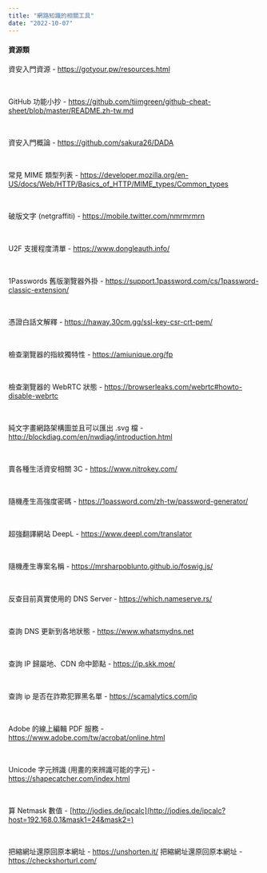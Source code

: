 ```yaml
---
title: "網路知識的相關工具"
date: "2022-10-07"
---
```


#### 資源類

資安入門資源 - https://gotyour.pw/resources.html  

</br>

GitHub 功能小抄 - https://github.com/tiimgreen/github-cheat-sheet/blob/master/README.zh-tw.md  

</br>

資安入門概論 - https://github.com/sakura26/DADA  

</br>

常見 MIME 類型列表 - https://developer.mozilla.org/en-US/docs/Web/HTTP/Basics_of_HTTP/MIME_types/Common_types  

</br>

破版文字 (netgraffiti) - https://mobile.twitter.com/nmrmrmrn  

</br>

U2F 支援程度清單 - https://www.dongleauth.info/  

</br>

1Passwords 舊版瀏覽器外掛 - https://support.1password.com/cs/1password-classic-extension/  

</br>

憑證白話文解釋 - https://haway.30cm.gg/ssl-key-csr-crt-pem/  

</br>

檢查瀏覽器的指紋獨特性 - https://amiunique.org/fp  

</br>

檢查瀏覽器的 WebRTC 狀態 - https://browserleaks.com/webrtc#howto-disable-webrtc  

</br>

純文字畫網路架構圖並且可以匯出 .svg 檔 - http://blockdiag.com/en/nwdiag/introduction.html  

</br>

賣各種生活資安相關 3C - https://www.nitrokey.com/  

</br>

隨機產生高強度密碼 - https://1password.com/zh-tw/password-generator/  

</br>

超強翻譯網站 DeepL - https://www.deepl.com/translator  

</br>

隨機產生專案名稱 - https://mrsharpoblunto.github.io/foswig.js/  

</br>

反查目前真實使用的 DNS Server - https://which.nameserve.rs/  

</br>

查詢 DNS 更新到各地狀態 - https://www.whatsmydns.net  

</br>

查詢 IP 歸屬地、CDN 命中節點 - https://ip.skk.moe/  

</br>

查詢 ip 是否在詐欺犯罪黑名單 - https://scamalytics.com/ip

</br>

Adobe 的線上編輯 PDF 服務 - https://www.adobe.com/tw/acrobat/online.html  

</br>

Unicode 字元辨識 (用畫的來辨識可能的字元) - https://shapecatcher.com/index.html  

</br>

算 Netmask 數值 - [http://jodies.de/ipcalc](http://jodies.de/ipcalc?host=192.168.0.1&mask1=24&mask2=)  

</br>

把縮網址還原回原本網址 - https://unshorten.it/
把縮網址還原回原本網址 - https://checkshorturl.com/

</br>

